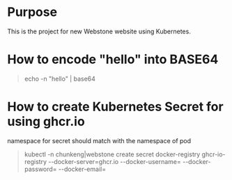 # Purpose

This is the project for new Webstone website using Kubernetes.

# How to encode "hello" into BASE64

> echo -n "hello" | base64

# How to create Kubernetes Secret for using ghcr.io

namespace for secret should match with the namespace of pod

> kubectl -n chunkeng|webstone create secret docker-registry ghcr-io-registry
>   --docker-server=ghcr.io
>   --docker-username=<username>
>   --docker-password=<password>
>   --docker-email=<email>
